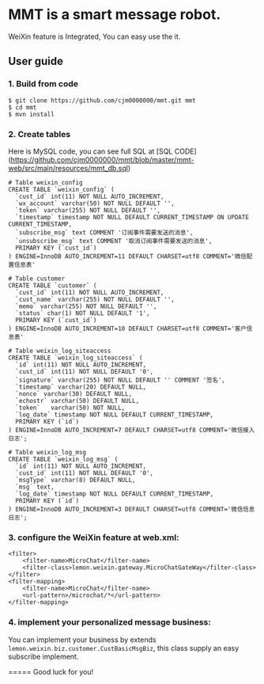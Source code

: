 # MMT is a smart message robot.

WeiXin feature is Integrated, You can easy use the it.

## User guide

### 1. Build from code

	$ git clone https://github.com/cjm0000000/mmt.git mmt
	$ cd mmt
	$ mvn install
	
### 2. Create tables
	
Here is MySQL code, you can see full SQL at [SQL CODE] (https://github.com/cjm0000000/mmt/blob/master/mmt-web/src/main/resources/mmt_db.sql)
	
	# Table weixin_config
	CREATE TABLE `weixin_config` (
	  `cust_id` int(11) NOT NULL AUTO_INCREMENT,
	  `wx_account` varchar(50) NOT NULL DEFAULT '',
	  `token` varchar(255) NOT NULL DEFAULT '',
	  `timestamp` timestamp NOT NULL DEFAULT CURRENT_TIMESTAMP ON UPDATE CURRENT_TIMESTAMP,
	  `subscribe_msg` text COMMENT '订阅事件需要发送的消息',
	  `unsubscribe_msg` text COMMENT '取消订阅事件需要发送的消息',
	  PRIMARY KEY (`cust_id`)
	) ENGINE=InnoDB AUTO_INCREMENT=11 DEFAULT CHARSET=utf8 COMMENT='微信配置信息表'
	
	# Table customer
	CREATE TABLE `customer` (
	  `cust_id` int(11) NOT NULL AUTO_INCREMENT,
	  `cust_name` varchar(255) NOT NULL DEFAULT '',
	  `memo` varchar(255) NOT NULL DEFAULT '',
	  `status` char(1) NOT NULL DEFAULT '1',
	  PRIMARY KEY (`cust_id`)
	) ENGINE=InnoDB AUTO_INCREMENT=10 DEFAULT CHARSET=utf8 COMMENT='客户信息表'
	
	# Table weixin_log_siteaccess
	CREATE TABLE `weixin_log_siteaccess` (
	  `id` int(11) NOT NULL AUTO_INCREMENT,
	  `cust_id` int(11) NOT NULL DEFAULT '0',
	  `signature` varchar(255) NOT NULL DEFAULT '' COMMENT '签名',
	  `timestamp` varchar(20) DEFAULT NULL,
	  `nonce` varchar(30) DEFAULT NULL,
	  `echostr` varchar(50) DEFAULT NULL,
	  `token`	varchar(50) NOT NULL,
	  `log_date` timestamp NOT NULL DEFAULT CURRENT_TIMESTAMP,
	  PRIMARY KEY (`id`)
	) ENGINE=InnoDB AUTO_INCREMENT=7 DEFAULT CHARSET=utf8 COMMENT='微信接入日志';
	
	# Table weixin_log_msg
	CREATE TABLE `weixin_log_msg` (
	  `id` int(11) NOT NULL AUTO_INCREMENT,
	  `cust_id` int(11) NOT NULL DEFAULT '0',
	  `msgType` varchar(8) DEFAULT NULL,
	  `msg` text,
	  `log_date` timestamp NOT NULL DEFAULT CURRENT_TIMESTAMP,
	  PRIMARY KEY (`id`)
	) ENGINE=InnoDB AUTO_INCREMENT=3 DEFAULT CHARSET=utf8 COMMENT='微信信息日志';

### 3. configure the WeiXin feature at web.xml:

	<filter>
		<filter-name>MicroChat</filter-name>
		<filter-class>lemon.weixin.gateway.MicroChatGateWay</filter-class>
	</filter>
	<filter-mapping>
		<filter-name>MicroChat</filter-name>
		<url-pattern>/microchat/*</url-pattern>
	</filter-mapping>

### 4. implement your personalized message business:

You can implement your business by extends `lemon.weixin.biz.customer.CustBasicMsgBiz`,
this class supply an easy subscribe implement.

=====
Good luck for you!